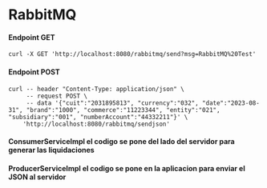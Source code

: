 # RabbitMQ

#### Endpoint GET

```
curl -X GET 'http://localhost:8080/rabbitmq/send?msg=RabbitMQ%20Test'
```

#### Endpoint POST

```
curl -- header "Content-Type: application/json" \ 
     -- request POST \
     -- data '{"cuit":"2031895813", "currency":"032", "date":"2023-08-31", "brand":"1000", "commerce":"11223344", "entity":"021", "subsidiary":"001", "numberAccount":"44332211"}' \
    'http://localhost:8080/rabbitmq/sendjson'
```

#### ConsumerServiceImpl el codigo se pone del lado del servidor para generar las liquidaciones
#### ProducerServiceImpl el codigo se pone en la aplicacion para enviar el JSON al servidor
